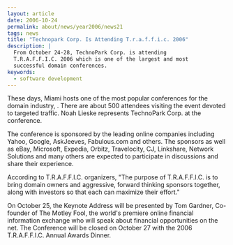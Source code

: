 ```yaml
---
layout: article
date: 2006-10-24
permalink: about/news/year2006/news21
tags: news
title: "Technopark Corp. Is Attending T.r.a.f.f.i.c. 2006"
description: |
  From October 24-28, TechnoPark Corp. is attending
  T.R.A.F.F.I.C. 2006 which is one of the largest and most
  successful domain conferences.
keywords:
  - software development
---
```


These days, Miami hosts one of the most popular conferences for the domain industry, . There are
about 500 attendees visiting the event devoted to targeted traffic. Noah Lieske represents
TechnoPark Corp. at the conference.

The conference is sponsored by the leading online companies including Yahoo, Google, AskJeeves,
Fabulous.com and others. The sponsors as well as eBay, Microsoft, Expedia, Orbitz, Travelocity, CJ,
Linkshare, Network Solutions and many others are expected to participate in discussions and share
their experience.

According to T.R.A.F.F.I.C. organizers, "The purpose of T.R.A.F.F.I.C. is to bring domain owners and
aggressive, forward thinking sponsors together, along with investors so that each can maximize their effort."

On October 25, the Keynote Address will be presented by Tom Gardner, Co-founder of The Motley Fool,
the world's premiere online financial information exchange who will speak about financial
opportunities on the net. The Conference will be closed on October 27 with the 2006 T.R.A.F.F.I.C.
Annual Awards Dinner.
